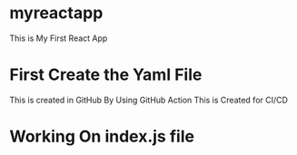 # myreactapp
 This is My First React App
# First Create the Yaml File
This is created in GitHub By Using GitHub Action
This is Created for CI/CD
# Working On index.js file


































